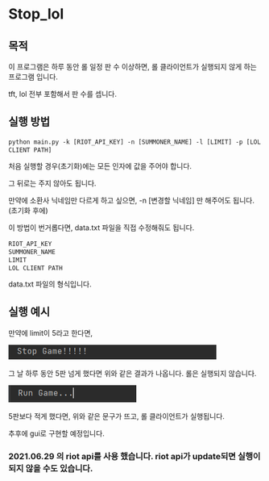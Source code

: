 # Stop_lol

## 목적

이 프로그램은 하루 동안 롤 일정 판 수 이상하면, 롤 클라이언트가 실행되지 않게 하는 프로그램 입니다. 

tft, lol 전부 포함해서 판 수를 셉니다.

## 실행 방법

```
python main.py -k [RIOT_API_KEY] -n [SUMMONER_NAME] -l [LIMIT] -p [LOL CLIENT PATH]
```

처음 실행할 경우(초기화)에는 모든 인자에 값을 주어야 합니다.

그 뒤로는 주지 않아도 됩니다.

만약에 소환사 닉네임만 다르게 하고 싶으면, -n [변경할 닉네임] 만 해주어도 됩니다.(초기화 후에)

이 방법이 번거롭다면, data.txt 파일을 직접 수정해줘도 됩니다.

```
RIOT_API_KEY
SUMMONER_NAME
LIMIT
LOL CLIENT PATH
```

data.txt 파일의 형식입니다.

## 실행 예시

만약에 limit이 5라고 한다면,

![1](./1.PNG)

그 날 하루 동안 5판 넘게 했다면 위와 같은 결과가 나옵니다. 롤은 실행되지 않습니다.

![2](./2.PNG)

5판보다 적게 했다면, 위와 같은 문구가 뜨고, 롤 클라이언트가 실행됩니다.

추후에 gui로 구현할 예정입니다.

### 2021.06.29 의 riot api를 사용 했습니다. riot api가 update되면 실행이 되지 않을 수도 있습니다.
